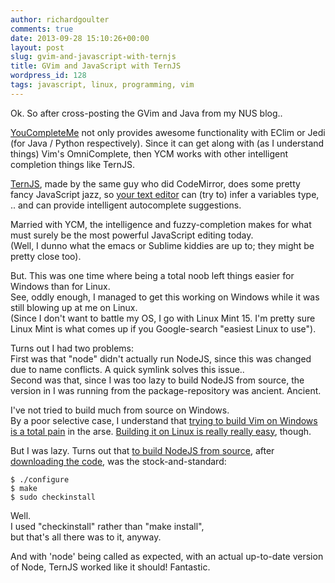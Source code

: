 ```yaml
---
author: richardgoulter
comments: true
date: 2013-09-28 15:10:26+00:00
layout: post
slug: gvim-and-javascript-with-ternjs
title: GVim and JavaScript with TernJS
wordpress_id: 128
tags: javascript, linux, programming, vim
---
```


Ok. So after cross-posting the GVim and Java from my NUS blog..

[YouCompleteMe](https://github.com/Valloric/YouCompleteMe) not only provides awesome functionality with EClim or Jedi (for Java / Python respectively). Since it can get along with (as I understand things) Vim's OmniComplete, then YCM works with other intelligent completion things like TernJS.

[TernJS](http://ternjs.net/), made by the same guy who did CodeMirror, does some pretty fancy JavaScript jazz, so [your text editor](https://github.com/marijnh/tern_for_vim) can (try to) infer a variables type, .. and can provide intelligent autocomplete suggestions.

Married with YCM, the intelligence and fuzzy-completion makes for what must surely be the most powerful JavaScript editing today.  
(Well, I dunno what the emacs or Sublime kiddies are up to; they might be pretty close too).

But. This was one time where being a total noob left things easier for Windows than for Linux.  
See, oddly enough, I managed to get this working on Windows while it was still blowing up at me on Linux.  
(Since I don't want to battle my OS, I go with Linux Mint 15. I'm pretty sure Linux Mint is what comes up if you Google-search "easiest Linux to use").

Turns out I had two problems:  
First was that "node" didn't actually run NodeJS, since this was changed due to name conflicts. A quick symlink solves this issue..  
Second was that, since I was too lazy to build NodeJS from source, the version in I was running from the package-repository was ancient. Ancient.

I've not tried to build much from source on Windows.  
By a poor selective case, I understand that [trying to build Vim on Windows is a total pain](https://bitbucket.org/Haroogan/vim-for-windows/src) in the arse. [Building it on Linux is really really easy](https://github.com/Valloric/YouCompleteMe/wiki/Building-Vim-from-source), though.

But I was lazy. Turns out that [to build NodeJS from source](https://github.com/joyent/node), after [downloading the code](http://nodejs.org/), was the stock-and-standard:

    $ ./configure  
    $ make  
    $ sudo checkinstall

Well.  
I used "checkinstall" rather than "make install",  
but that's all there was to it, anyway.

And with 'node' being called as expected, with an actual up-to-date version of Node, TernJS worked like it should! Fantastic.
